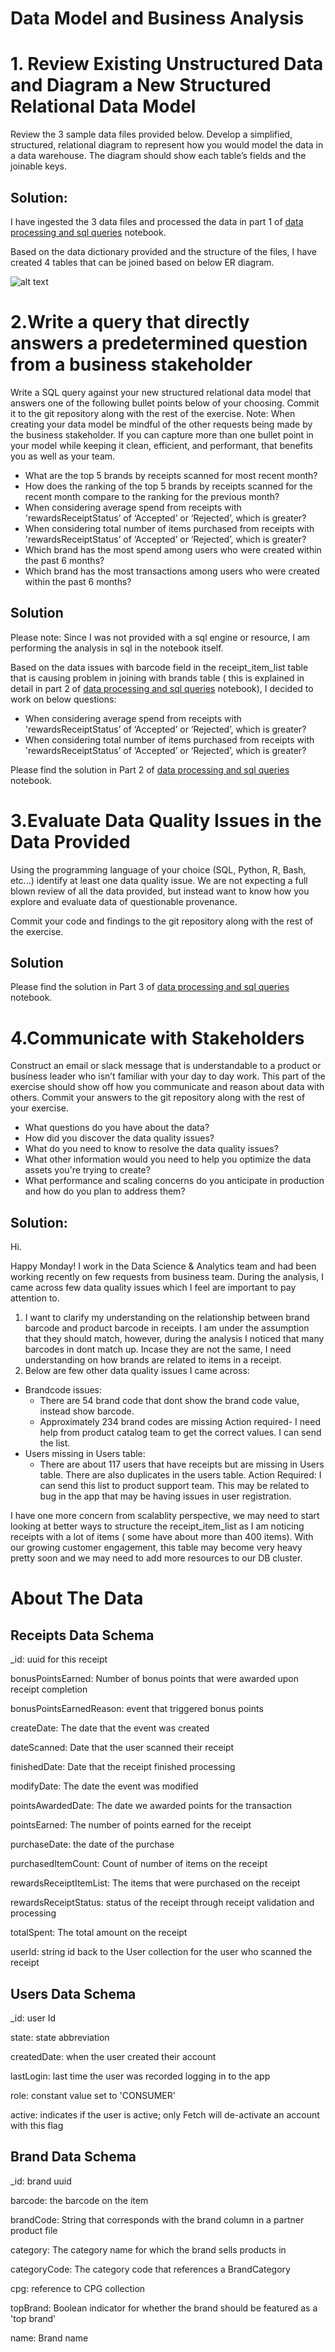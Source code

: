 # Data Model and Business Analysis

# 1. Review Existing Unstructured Data and Diagram a New Structured Relational Data Model

Review the 3 sample data files provided below. Develop a simplified, structured, relational diagram to represent how you would model the data in a data warehouse. The diagram should show each table’s fields and the joinable keys. 

## Solution:

I have ingested the 3 data files and processed the data in part 1 of [data processing and sql queries](https://github.com/Rashmi0206/Data-Modeling-and-Business-Analysis/blob/main/Data%20processing%20and%20Sql%20Queries.ipynb) notebook.

Based on the data dictionary provided and the structure of the files, I have created 4 tables that can be joined based on below ER diagram.

![alt text](https://github.com/Rashmi0206/User-Analysis/blob/main/Database%20ER%20diagram%20(crow's%20foot).png?raw=true)


# 2.Write a query that directly answers a predetermined question from a business stakeholder
Write a SQL query against your new structured relational data model that answers one of the following bullet points below of your choosing. Commit it to the git repository along with the rest of the exercise.
Note: When creating your data model be mindful of the other requests being made by the business stakeholder. If you can capture more than one bullet point in your model while keeping it clean, efficient, and performant, that benefits you as well as your team.


* What are the top 5 brands by receipts scanned for most recent month?
* How does the ranking of the top 5 brands by receipts scanned for the recent month compare to the ranking for the previous month?
* When considering average spend from receipts with 'rewardsReceiptStatus’ of ‘Accepted’ or ‘Rejected’, which is greater?
* When considering total number of items purchased from receipts with 'rewardsReceiptStatus’ of ‘Accepted’ or ‘Rejected’, which is greater?
* Which brand has the most spend among users who were created within the past 6 months?
* Which brand has the most transactions among users who were created within the past 6 months?

## Solution

Please note: Since I was not provided with a sql engine or resource, I am performing the analysis in sql in the notebook itself.

Based on the data issues with barcode field in the receipt_item_list table that is causing problem in joining with brands table ( this is explained in detail in part 2 of [data processing and sql queries](https://github.com/Rashmi0206/Data-Modeling-and-Business-Analysis/blob/main/Data%20processing%20and%20Sql%20Queries.ipynb) notebook), I decided to work on below questions:

* When considering average spend from receipts with 'rewardsReceiptStatus’ of ‘Accepted’ or ‘Rejected’, which is greater?
* When considering total number of items purchased from receipts with 'rewardsReceiptStatus’ of ‘Accepted’ or ‘Rejected’, which is greater?

Please find the solution in Part 2 of [data processing and sql queries](https://github.com/Rashmi0206/Data-Modeling-and-Business-Analysis/blob/main/Data%20processing%20and%20Sql%20Queries.ipynb) notebook.

# 3.Evaluate Data Quality Issues in the Data Provided
Using the programming language of your choice (SQL, Python, R, Bash, etc...) identify at least one data quality issue. We are not expecting a full blown review of all the data provided, but instead want to know how you explore and evaluate data of questionable provenance.

Commit your code and findings to the git repository along with the rest of the exercise.

## Solution

Please find the solution in Part 3 of [data processing and sql queries](https://github.com/Rashmi0206/Data-Modeling-and-Business-Analysis/blob/main/Data%20processing%20and%20Sql%20Queries.ipynb) notebook.

# 4.Communicate with Stakeholders
Construct an email or slack message that is understandable to a product or business leader who isn’t familiar with your day to day work. This part of the exercise should show off how you communicate and reason about data with others. Commit your answers to the git repository along with the rest of your exercise.

* What questions do you have about the data?
* How did you discover the data quality issues?
* What do you need to know to resolve the data quality issues?
* What other information would you need to help you optimize the data assets you're trying to create?
* What performance and scaling concerns do you anticipate in production and how do you plan to address them?

## Solution:

Hi.

Happy Monday!
I work in the Data Science & Analytics team and had been working recently on few requests from business team. During the analysis, I came across few data quality issues which I feel are important to pay attention to.
1. I want to clarify my understanding on the relationship between brand barcode and product barcode in receipts. I am under the assumption that they should match, however, during the analysis I noticed that many barcodes in dont match up. Incase they are not the same, I need understanding on how brands are related to items in a receipt.
2. Below are few other data quality issues I came across:
* Brandcode issues:
  * There are 54 brand code that dont show the brand code value, instead show barcode.
  * Approximately 234 brand codes are missing
Action required- I need help from product catalog team to get the correct values. I can send the list.
* Users missing in Users table:
  * There are about 117 users that have receipts but are missing in Users table. There are also duplicates in the users table.
Action Required: I can send this list to product support team. This may be related to bug in the app that may be having issues in user registration.

 I have one more concern from scalablity perspective, we may need to start looking at better ways to structure the receipt_item_list as I am noticing receipts with a lot of items ( some have about more than 400 items). With our growing customer engagement, this table may become very heavy pretty soon and we may need to add more resources to our DB cluster.


# About The Data
## Receipts Data Schema
_id: uuid for this receipt

bonusPointsEarned: Number of bonus points that were awarded upon receipt completion

bonusPointsEarnedReason: event that triggered bonus points

createDate: The date that the event was created

dateScanned: Date that the user scanned their receipt

finishedDate: Date that the receipt finished processing

modifyDate: The date the event was modified

pointsAwardedDate: The date we awarded points for the transaction

pointsEarned: The number of points earned for the receipt

purchaseDate: the date of the purchase

purchasedItemCount: Count of number of items on the receipt

rewardsReceiptItemList: The items that were purchased on the receipt

rewardsReceiptStatus: status of the receipt through receipt validation and processing

totalSpent: The total amount on the receipt

userId: string id back to the User collection for the user who scanned the receipt


## Users Data Schema

_id: user Id

state: state abbreviation

createdDate: when the user created their account

lastLogin: last time the user was recorded logging in to the app

role: constant value set to 'CONSUMER'

active: indicates if the user is active; only Fetch will de-activate an account with this flag

## Brand Data Schema

_id: brand uuid

barcode: the barcode on the item

brandCode: String that corresponds with the brand column in a partner product file

category: The category name for which the brand sells products in

categoryCode: The category code that references a BrandCategory

cpg: reference to CPG collection

topBrand: Boolean indicator for whether the brand should be featured as a 'top brand'

name: Brand name

